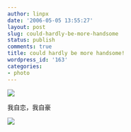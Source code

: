 ```yaml
---
author: linpx
date: '2006-05-05 13:55:27'
layout: post
slug: could-hardly-be-more-handsome
status: publish
comments: true
title: could hardly be more handsome!
wordpress_id: '163'
categories:
- photo
---
```


  
  
  
  
![](http://static.flickr.com/49/140831299_f73d5624dc.jpg?v=0)

  
我自恋，我自豪

  

![](http://static.flickr.com/53/140812124_ec5ecda6ee.jpg?v=0)

  

